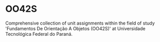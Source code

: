 # OO42S

Comprehensive collection of unit assignments within the field of study 'Fundamentos De Orientação A Objetos (OO42S)' at Universidade Tecnológica Federal do Paraná.
